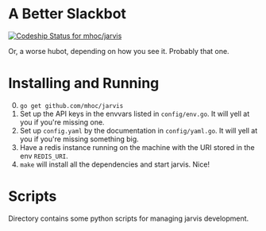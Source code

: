 # A Better Slackbot

[ ![Codeship Status for mhoc/jarvis](https://codeship.com/projects/c137cad0-f434-0132-da6b-46341c668533/status?branch=master)](https://codeship.com/projects/85567)

Or, a worse hubot, depending on how you see it. Probably that one.

# Installing and Running

0. `go get github.com/mhoc/jarvis`
1. Set up the API keys in the envvars listed in `config/env.go`. It will yell at you if you're missing one.
2. Set up `config.yaml` by the documentation in `config/yaml.go`. It will yell at you if you're missing something big.
3. Have a redis instance running on the machine with the URI stored in the env `REDIS_URI`.
4. `make` will install all the dependencies and start jarvis. Nice!

# Scripts

Directory contains some python scripts for managing jarvis development.
